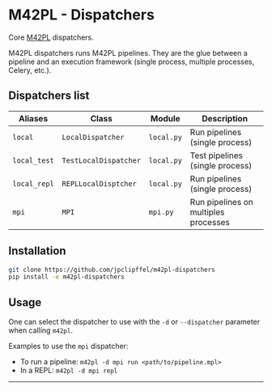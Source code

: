 # M42PL - Dispatchers

Core [M42PL] dispatchers.

M42PL dispatchers runs M42PL pipelines. They are the glue between a pipeline
and an execution framework (single process, multiple processes, Celery, etc.).

## Dispatchers list

| Aliases       | Class                 | Module     | Description                          |
|---------------|-----------------------|------------|--------------------------------------|
| `local`       | `LocalDispatcher`     | `local.py` | Run pipelines (single process)       |
| `local_test`  | `TestLocalDispatcher` | `local.py` | Test pipelines (single process)      |
| `local_repl`  | `REPLLocalDisptcher`  | `local.py` | Run pipelines (single process)       |
| `mpi`         | `MPI`                 | `mpi.py`   | Run pipelines on multiples processes |

## Installation

```Bash
git clone https://github.com/jpclipffel/m42pl-dispatchers
pip install -e m42pl-dispatchers
```

## Usage

One can select the dispatcher to use with the `-d` or `--dispatcher` parameter
when calling `m42pl`.

Examples to use the `mpi` dispatcher:

* To run a pipeline: `m42pl -d mpi run <path/to/pipeline.mpl>`
* In a REPL: `m42pl -d mpi repl`

---

[M42PL]: https://github.com/jpclipffel/m42pl-core

